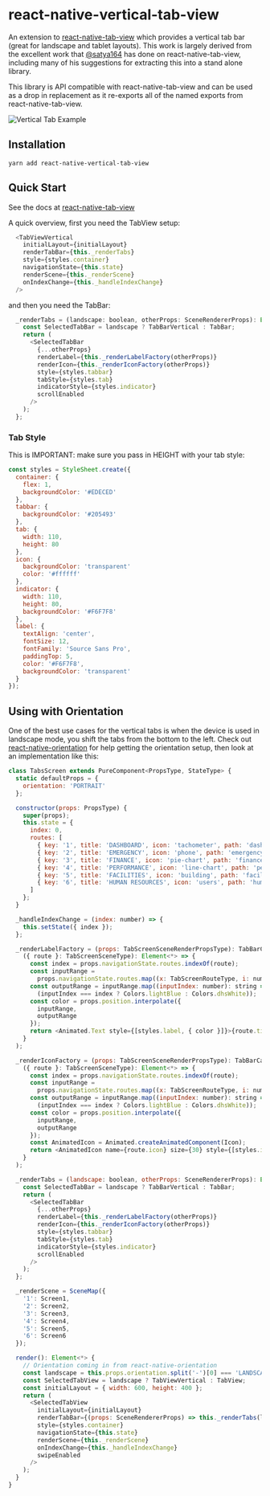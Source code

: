 # react-native-vertical-tab-view

An extension to [react-native-tab-view](https://github.com/react-native-community/react-native-tab-view) which provides
a vertical tab bar (great for landscape and tablet layouts).  This work is largely derived from the excellent work that
[@satya164](https://github.com/satya164) has done on react-native-tab-view, including many of his suggestions for extracting
this into a stand alone library.

This library is API compatible with react-native-tab-view and can be used as a drop in replacement as it re-exports all
of the named exports from react-native-tab-view.

![Vertical Tab Example](https://github.com/DaKaZ/react-native-vertical-tab-view/blob/master/example/assets/VerticalTabView.gif?raw=true)


## Installation ##

```
yarn add react-native-vertical-tab-view
```

## Quick Start ##

See the docs at [react-native-tab-view](https://github.com/react-native-community/react-native-tab-view#quick-start)

A quick overview, first you need the TabView setup:

```javascript
  <TabViewVertical
    initialLayout={initialLayout}
    renderTabBar={this._renderTabs}
    style={styles.container}
    navigationState={this.state}
    renderScene={this._renderScene}
    onIndexChange={this._handleIndexChange}
  />
```

and then you need the TabBar:

```javascript
  _renderTabs = (landscape: boolean, otherProps: SceneRendererProps): Element<*> => {
    const SelectedTabBar = landscape ? TabBarVertical : TabBar;
    return (
      <SelectedTabBar
        {...otherProps}
        renderLabel={this._renderLabelFactory(otherProps)}
        renderIcon={this._renderIconFactory(otherProps)}
        style={styles.tabbar}
        tabStyle={styles.tab}
        indicatorStyle={styles.indicator}
        scrollEnabled
      />
    );
  };
```

### Tab Style ###

This is IMPORTANT: make sure you pass in HEIGHT with your tab style:

```javascript
const styles = StyleSheet.create({
  container: {
    flex: 1,
    backgroundColor: '#EDECED'
  },
  tabbar: {
    backgroundColor: '#205493'
  },
  tab: {
    width: 110,
    height: 80
  },
  icon: {
    backgroundColor: 'transparent'
    color: '#ffffff'
  },
  indicator: {
    width: 110,
    height: 80,
    backgroundColor: '#F6F7F8'
  },
  label: {
    textAlign: 'center',
    fontSize: 12,
    fontFamily: 'Source Sans Pro',
    paddingTop: 5,
    color: '#F6F7F8',
    backgroundColor: 'transparent'
  }
});
```


## Using with Orientation ##

One of the best use cases for the vertical tabs is when the device is used in landscape mode, you shift
the tabs from the bottom to the left.  Check out [react-native-orientation](https://github.com/yamill/react-native-orientation)
for help getting the orientation setup, then look at an implementation like this:

```javascript
class TabsScreen extends PureComponent<PropsType, StateType> {
  static defaultProps = {
    orientation: 'PORTRAIT'
  };

  constructor(props: PropsType) {
    super(props);
    this.state = {
      index: 0,
      routes: [
        { key: '1', title: 'DASHBOARD', icon: 'tachometer', path: 'dashboard' },
        { key: '2', title: 'EMERGENCY', icon: 'phone', path: 'emergency' },
        { key: '3', title: 'FINANCE', icon: 'pie-chart', path: 'finance' },
        { key: '4', title: 'PERFORMANCE', icon: 'line-chart', path: 'performance' },
        { key: '5', title: 'FACILITIES', icon: 'building', path: 'facilities' },
        { key: '6', title: 'HUMAN RESOURCES', icon: 'users', path: 'human_resources' }
      ]
    };
  }

  _handleIndexChange = (index: number) => {
    this.setState({ index });
  };

  _renderLabelFactory = (props: TabScreenSceneRenderPropsType): TabBarCallbackType => (
    ({ route }: TabScreenSceneType): Element<*> => {
      const index = props.navigationState.routes.indexOf(route);
      const inputRange =
        props.navigationState.routes.map((x: TabScreenRouteType, i: number): number => i);
      const outputRange = inputRange.map((inputIndex: number): string =>
        (inputIndex === index ? Colors.lightBlue : Colors.dhsWhite));
      const color = props.position.interpolate({
        inputRange,
        outputRange
      });
      return <Animated.Text style={[styles.label, { color }]}>{route.title}</Animated.Text>;
    }
  );

  _renderIconFactory = (props: TabScreenSceneRenderPropsType): TabBarCallbackType => (
    ({ route }: TabScreenSceneType): Element<*> => {
      const index = props.navigationState.routes.indexOf(route);
      const inputRange =
        props.navigationState.routes.map((x: TabScreenRouteType, i: number): number => i);
      const outputRange = inputRange.map((inputIndex: number): string =>
        (inputIndex === index ? Colors.lightBlue : Colors.dhsWhite));
      const color = props.position.interpolate({
        inputRange,
        outputRange
      });
      const AnimatedIcon = Animated.createAnimatedComponent(Icon);
      return <AnimatedIcon name={route.icon} size={30} style={[styles.icon, { color }]} />;
    }
  );

  _renderTabs = (landscape: boolean, otherProps: SceneRendererProps): Element<*> => {
    const SelectedTabBar = landscape ? TabBarVertical : TabBar;
    return (
      <SelectedTabBar
        {...otherProps}
        renderLabel={this._renderLabelFactory(otherProps)}
        renderIcon={this._renderIconFactory(otherProps)}
        style={styles.tabbar}
        tabStyle={styles.tab}
        indicatorStyle={styles.indicator}
        scrollEnabled
      />
    );
  };

  _renderScene = SceneMap({
    '1': Screen1,
    '2': Screen2,
    '3': Screen3,
    '4': Screen4,
    '5': Screen5,
    '6': Screen6
  });

  render(): Element<*> {
    // Orientation coming in from react-native-orientation
    const landscape = this.props.orientation.split('-')[0] === 'LANDSCAPE';
    const SelectedTabView = landscape ? TabViewVertical : TabView;
    const initialLayout = { width: 600, height: 400 };
    return (
      <SelectedTabView
        initialLayout={initialLayout}
        renderTabBar={(props: SceneRendererProps) => this._renderTabs(landscape, props)}
        style={styles.container}
        navigationState={this.state}
        renderScene={this._renderScene}
        onIndexChange={this._handleIndexChange}
        swipeEnabled
      />
    );
  }
}
```



